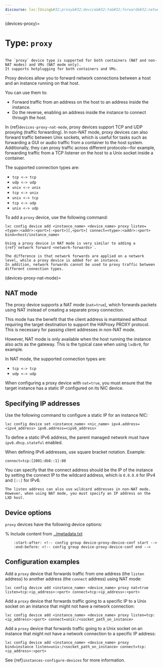 ```yaml
---
discourse: lxc:[Using&#32;proxy&#32;device&#32;to&#32;forward&#32;network&#32;connections&#32;from&#32;host&#32;to&#32;container&#32;in&#32;NAT&#32;mode](8355)
---
```


(devices-proxy)=
# Type: `proxy`

```{youtube} https://www.youtube.com/watch?v=IbAKwRBW8V0
```

```{note}
The `proxy` device type is supported for both containers (NAT and non-NAT modes) and VMs (NAT mode only).
It supports hotplugging for both containers and VMs.
```

Proxy devices allow you to forward network connections between a host and an instance running on that host.

You can use them to:

- Forward traffic from an address on the host to an address inside the instance.
- Do the reverse, enabling an address inside the instance to connect through the host.

In {ref}`devices-proxy-nat-mode`, proxy devices support TCP and UDP proxying (traffic forwarding).
In non-NAT mode, proxy devices can also forward traffic between Unix sockets, which is useful for tasks such as forwarding a GUI or audio traffic from a container to the host system. Additionally, they can proxy traffic across different protocols—for example, forwarding traffic from a TCP listener on the host to a Unix socket inside a container.

The supported connection types are:

- `tcp <-> tcp`
- `udp <-> udp`
- `unix <-> unix`
- `tcp <-> unix`
- `unix <-> tcp`
- `tcp <-> udp`
- `unix <-> udp`

To add a `proxy` device, use the following command:

    lxc config device add <instance_name> <device_name> proxy listen=<type>:<addr>:<port>[-<port>][,<port>] connect=<type>:<addr>:<port> bind=<host/instance_name>

```{tip}
Using a proxy device in NAT mode is very similar to adding a {ref}`network forward <network-forwards>`.

The difference is that network forwards are applied on a network level, while a proxy device is added for an instance.
In addition, network forwards cannot be used to proxy traffic between different connection types.
```

(devices-proxy-nat-mode)=
## NAT mode

The proxy device supports a NAT mode (`nat=true`), which forwards packets using NAT instead of creating a separate proxy connection.

This mode has the benefit that the client address is maintained without requiring the target destination to support the HAProxy PROXY protocol. This is necessary for passing client addresses in non-NAT mode.

However, NAT mode is only available when the host running the instance also acts as the gateway. This is the typical case when using `lxdbr0`, for example.

In NAT mode, the supported connection types are:

- `tcp <-> tcp`
- `udp <-> udp`

When configuring a proxy device with `nat=true`, you must ensure that the target instance has a static IP configured on its NIC device.

## Specifying IP addresses

Use the following command to configure a static IP for an instance NIC:

    lxc config device set <instance_name> <nic_name> ipv4.address=<ipv4_address> ipv6.address=<ipv6_address>

To define a static IPv6 address, the parent managed network must have `ipv6.dhcp.stateful` enabled.

When defining IPv6 addresses, use square bracket notation. Example:

    connect=tcp:[2001:db8::1]:80

You can specify that the connect address should be the IP of the instance by setting the connect IP to the wildcard address, which is `0.0.0.0` for IPv4 and `[::]` for IPv6.

```{note}
The listen address can also use wildcard addresses in non-NAT mode.
However, when using NAT mode, you must specify an IP address on the LXD host.
```

## Device options

`proxy` devices have the following device options:

% Include content from [../metadata.txt](../metadata.txt)
```{include} ../metadata.txt
    :start-after: <!-- config group device-proxy-device-conf start -->
    :end-before: <!-- config group device-proxy-device-conf end -->
```

## Configuration examples

Add a `proxy` device that forwards traffic from one address (the `listen` address) to another address (the `connect` address) using NAT mode:

    lxc config device add <instance_name> <device_name> proxy nat=true listen=tcp:<ip_address>:<port> connect=tcp:<ip_address>:<port>

Add a `proxy` device that forwards traffic going to a specific IP to a Unix socket on an instance that might not have a network connection:

    lxc config device add <instance_name> <device_name> proxy listen=tcp:<ip_address>:<port> connect=unix:/<socket_path_on_instance>

Add a `proxy` device that forwards traffic going to a Unix socket on an instance that might not have a network connection to a specific IP address:

    lxc config device add <instance_name> <device_name> proxy bind=instance listen=unix:/<socket_path_on_instance> connect=tcp:<ip_address>:<port>

See {ref}`instances-configure-devices` for more information.
